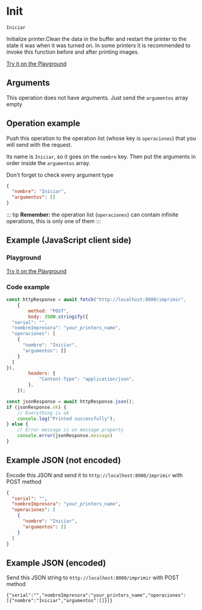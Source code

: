 # Init

`Iniciar`

Initialize printer.Clean the data in the buffer and restart the printer to the state it was when it was turned on. In some printers it is recommended to invoke this function before and after printing images.







[Try it on the Playground](../playground.md?operacion=Iniciar)

## Arguments
This operation does not have arguments. Just send the `argumentos` array empty

## Operation example


Push this operation to the operation list (whose key is `operaciones`) that you will send with the request.

Its name is `Iniciar`, so it goes on the `nombre` key. Then put the arguments in order
inside the `argumentos` array.

Don't forget to check every argument type



```json
{
  "nombre": "Iniciar",
  "argumentos": []
}
```

::: tip
**Remember:** the operation list (`operaciones`) can contain infinite operations, this is only one of them
:::

## Example (JavaScript client side)

### Playground
[Try it on the Playground](../playground.md?operacion=Iniciar)

<Playground urlBase=".." nombreOperacion="Iniciar" :ocultarOperacionesDisponibles="true"/>

### Code example
```js
const httpResponse = await fetch("http://localhost:8000/imprimir",
    {
        method: "POST",
        body: JSON.stringify({
  "serial": "",
  "nombreImpresora": "your_printers_name",
  "operaciones": [
    {
      "nombre": "Iniciar",
      "argumentos": []
    }
  ]
}),
        headers: {
            "Content-Type": "application/json",
        },
    });

const jsonResponse = await httpResponse.json();
if (jsonResponse.ok) {
    // Everything is ok
    console.log("Printed successfully");
} else {
    // Error message is on message property
    console.error(jsonResponse.message)
}
```

## Example JSON (not encoded)

Encode this JSON and send it to `http://localhost:8000/imprimir` with POST method

```json
{
  "serial": "",
  "nombreImpresora": "your_printers_name",
  "operaciones": [
    {
      "nombre": "Iniciar",
      "argumentos": []
    }
  ]
}
```

## Example JSON (encoded)

Send this JSON string to `http://localhost:8000/imprimir` with POST method

```
{"serial":"","nombreImpresora":"your_printers_name","operaciones":[{"nombre":"Iniciar","argumentos":[]}]}
```
